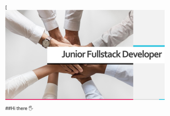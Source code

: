 [![logo](https://github.com/KatWas/Kasia-cv/blob/main/asssets/Junior%20Fullstack%20Developer.jpg)

##Hi there 🖐
